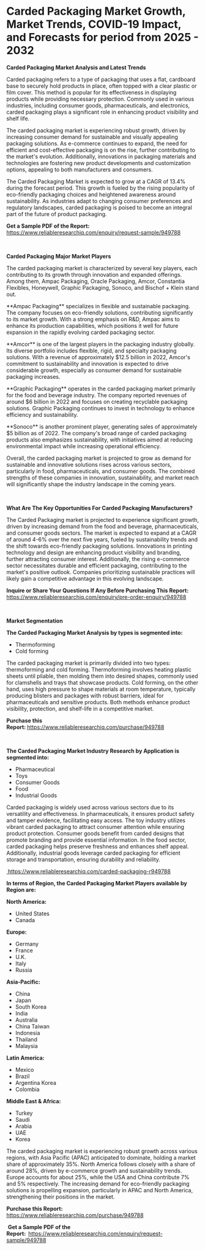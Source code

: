<p><h1>Carded Packaging Market Growth, Market Trends, COVID-19 Impact, and Forecasts for period from 2025 - 2032</h1></p><p><strong>Carded Packaging Market Analysis and Latest Trends</strong></p>
<p><p>Carded packaging refers to a type of packaging that uses a flat, cardboard base to securely hold products in place, often topped with a clear plastic or film cover. This method is popular for its effectiveness in displaying products while providing necessary protection. Commonly used in various industries, including consumer goods, pharmaceuticals, and electronics, carded packaging plays a significant role in enhancing product visibility and shelf life.</p><p>The carded packaging market is experiencing robust growth, driven by increasing consumer demand for sustainable and visually appealing packaging solutions. As e-commerce continues to expand, the need for efficient and cost-effective packaging is on the rise, further contributing to the market's evolution. Additionally, innovations in packaging materials and technologies are fostering new product developments and customization options, appealing to both manufacturers and consumers.</p><p>The Carded Packaging Market is expected to grow at a CAGR of 13.4% during the forecast period. This growth is fueled by the rising popularity of eco-friendly packaging choices and heightened awareness around sustainability. As industries adapt to changing consumer preferences and regulatory landscapes, carded packaging is poised to become an integral part of the future of product packaging.</p></p>
<p><strong>Get a Sample PDF of the Report:&nbsp;</strong> <a href="https://www.reliableresearchiq.com/enquiry/request-sample/949788?utm_campaign=2271&utm_medium=2&utm_source=Github&utm_content=ia&utm_term=16042025&utm_id=carded-packaging">https://www.reliableresearchiq.com/enquiry/request-sample/949788</a></p>
<p>&nbsp;</p>
<p><strong>Carded Packaging Major Market Players</strong></p>
<p><p>The carded packaging market is characterized by several key players, each contributing to its growth through innovation and expanded offerings. Among them, Ampac Packaging, Oracle Packaging, Amcor, Constantia Flexibles, Honeywell, Graphic Packaging, Sonoco, and Bischof + Klein stand out.</p><p>**Ampac Packaging** specializes in flexible and sustainable packaging. The company focuses on eco-friendly solutions, contributing significantly to its market growth. With a strong emphasis on R&D, Ampac aims to enhance its production capabilities, which positions it well for future expansion in the rapidly evolving carded packaging sector.</p><p>**Amcor** is one of the largest players in the packaging industry globally. Its diverse portfolio includes flexible, rigid, and specialty packaging solutions. With a revenue of approximately $12.5 billion in 2022, Amcor's commitment to sustainability and innovation is expected to drive considerable growth, especially as consumer demand for sustainable packaging increases.</p><p>**Graphic Packaging** operates in the carded packaging market primarily for the food and beverage industry. The company reported revenues of around $6 billion in 2022 and focuses on creating recyclable packaging solutions. Graphic Packaging continues to invest in technology to enhance efficiency and sustainability.</p><p>**Sonoco** is another prominent player, generating sales of approximately $5 billion as of 2022. The company's broad range of carded packaging products also emphasizes sustainability, with initiatives aimed at reducing environmental impact while increasing operational efficiency. </p><p>Overall, the carded packaging market is projected to grow as demand for sustainable and innovative solutions rises across various sectors, particularly in food, pharmaceuticals, and consumer goods. The combined strengths of these companies in innovation, sustainability, and market reach will significantly shape the industry landscape in the coming years.</p></p>
<p>&nbsp;</p>
<p><strong>What Are The Key Opportunities For Carded Packaging Manufacturers?</strong></p>
<p><p>The Carded Packaging market is projected to experience significant growth, driven by increasing demand from the food and beverage, pharmaceuticals, and consumer goods sectors. The market is expected to expand at a CAGR of around 4-6% over the next five years, fueled by sustainability trends and the shift towards eco-friendly packaging solutions. Innovations in printing technology and design are enhancing product visibility and branding, further attracting consumer interest. Additionally, the rising e-commerce sector necessitates durable and efficient packaging, contributing to the market's positive outlook. Companies prioritizing sustainable practices will likely gain a competitive advantage in this evolving landscape.</p></p>
<p><strong>Inquire or Share Your Questions If Any Before Purchasing This Report:</strong> <a href="https://www.reliableresearchiq.com/enquiry/pre-order-enquiry/949788?utm_campaign=2271&utm_medium=2&utm_source=Github&utm_content=ia&utm_term=16042025&utm_id=carded-packaging">https://www.reliableresearchiq.com/enquiry/pre-order-enquiry/949788</a></p>
<p>&nbsp;</p>
<p><strong>Market Segmentation</strong></p>
<p><strong>The Carded Packaging Market Analysis by types is segmented into:</strong></p>
<p><ul><li>Thermoforming</li><li>Cold forming</li></ul></p>
<p><p>The carded packaging market is primarily divided into two types: thermoforming and cold forming. Thermoforming involves heating plastic sheets until pliable, then molding them into desired shapes, commonly used for clamshells and trays that showcase products. Cold forming, on the other hand, uses high pressure to shape materials at room temperature, typically producing blisters and packages with robust barriers, ideal for pharmaceuticals and sensitive products. Both methods enhance product visibility, protection, and shelf-life in a competitive market.</p></p>
<p><strong>Purchase this Report:&nbsp;</strong><a href="https://www.reliableresearchiq.com/purchase/949788?utm_campaign=2271&utm_medium=2&utm_source=Github&utm_content=ia&utm_term=16042025&utm_id=carded-packaging">https://www.reliableresearchiq.com/purchase/949788</a></p>
<p>&nbsp;</p>
<p><strong>The Carded Packaging Market Industry Research by Application is segmented into:</strong></p>
<p><ul><li>Pharmaceutical</li><li>Toys</li><li>Consumer Goods</li><li>Food</li><li>Industrial Goods</li></ul></p>
<p><p>Carded packaging is widely used across various sectors due to its versatility and effectiveness. In pharmaceuticals, it ensures product safety and tamper evidence, facilitating easy access. The toy industry utilizes vibrant carded packaging to attract consumer attention while ensuring product protection. Consumer goods benefit from carded designs that promote branding and provide essential information. In the food sector, carded packaging helps preserve freshness and enhances shelf appeal. Additionally, industrial goods leverage carded packaging for efficient storage and transportation, ensuring durability and reliability.</p></p>
<p><a href="https://www.reliableresearchiq.com/carded-packaging-r949788?utm_campaign=2271&utm_medium=2&utm_source=Github&utm_content=ia&utm_term=16042025&utm_id=carded-packaging">&nbsp;https://www.reliableresearchiq.com/carded-packaging-r949788</a></p>
<p><strong>In terms of Region, the Carded Packaging Market Players available by Region are:</strong></p>
<p>
    <p> <strong> North America: </strong>
        <ul>
            <li>United States</li>
            <li>Canada</li>
        </ul>
        </p> 
    <p> <strong> Europe: </strong>
        <ul>
            <li>Germany</li>
            <li>France</li>
            <li>U.K.</li>
            <li>Italy</li>
            <li>Russia</li>
        </ul>
        </p> 
    <p> <strong> Asia-Pacific: </strong>
        <ul>
            <li>China</li>
            <li>Japan</li>
            <li>South Korea</li>
            <li>India</li>
            <li>Australia</li>
            <li>China Taiwan</li>
            <li>Indonesia</li>
            <li>Thailand</li>
            <li>Malaysia</li>
        </ul>
        </p> 
    <p> <strong> Latin America: </strong>
        <ul>
            <li>Mexico</li>
            <li>Brazil</li>
            <li>Argentina Korea</li>
            <li>Colombia</li>
        </ul>
        </p> 
    <p> <strong> Middle East & Africa: </strong>
        <ul>
            <li>Turkey</li>
            <li>Saudi</li>
            <li>Arabia</li>
            <li>UAE</li>
            <li>Korea</li>
        </ul>
    </p>
    </p>
<p><p>The carded packaging market is experiencing robust growth across various regions, with Asia Pacific (APAC) anticipated to dominate, holding a market share of approximately 35%. North America follows closely with a share of around 28%, driven by e-commerce growth and sustainability trends. Europe accounts for about 25%, while the USA and China contribute 7% and 5% respectively. The increasing demand for eco-friendly packaging solutions is propelling expansion, particularly in APAC and North America, strengthening their positions in the market.</p></p>
<p><strong>Purchase this Report: </strong><a href="https://www.reliableresearchiq.com/purchase/949788?utm_campaign=2271&utm_medium=2&utm_source=Github&utm_content=ia&utm_term=16042025&utm_id=carded-packaging">https://www.reliableresearchiq.com/purchase/949788</a></p>
<p>&nbsp;<strong>Get a Sample PDF of the Report:&nbsp;&nbsp;</strong><a href="https://www.reliableresearchiq.com/enquiry/request-sample/949788?utm_campaign=2271&utm_medium=2&utm_source=Github&utm_content=ia&utm_term=16042025&utm_id=carded-packaging">https://www.reliableresearchiq.com/enquiry/request-sample/949788</a></p>
<p><strong></strong></p>
<p><p></p><p></p><p></p></p>